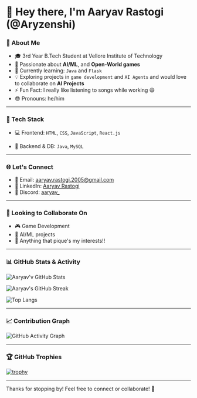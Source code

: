 # 👋 Hey there, I'm Aaryav Rastogi (@Aryzenshi)

### 🧠 About Me
- 🎓 3rd Year B.Tech Student at Vellore Institute of Technology  
- 👀 Passionate about **AI/ML**, and **Open-World games**  
- 🌱 Currently learning: `Java` and `Flask`
- 💡 Exploring projects in `game development` and `AI Agents` and would love to collaborate on **AI Projects**
- ⚡ Fun Fact: I really like listening to songs while working 😄  
- 😎 Pronouns: he/him

---

### 🔧 Tech Stack
- 💻 Frontend: `HTML`, `CSS`, `JavaScript`, `React.js`
<!-- - 📱 Mobile: `Kotlin` (Android) -->
- 🧩 Backend & DB: `Java`, `MySQL`

---

### 🌐 Let's Connect
- 📧 Email: [aaryav.rastogi.2005@gmail.com](mailto:aaryav.rastogi.2005@gmail.com)  
- 💼 LinkedIn: [Aaryav Rastogi](https://www.linkedin.com/in/aaryav-rastogi/)   
- 💬 Discord: [aaryav_](https://discord.com/users/726080121559318619)  

---

### 🤝 Looking to Collaborate On
- 🎮 Game Development
- 🤖 AI/ML projects
- 🧠 Anything that pique's my interests!!

---

### 📊 GitHub Stats & Activity

![Aaryav'v GitHub Stats](https://github-readme-stats.vercel.app/api?username=Aryzenshi&show_icons=true&theme=tokyonight)

![Aaryav's GitHub Streak](https://github-readme-streak-stats.herokuapp.com/?user=Aryzenshi&theme=tokyonight)

![Top Langs](https://github-readme-stats.vercel.app/api/top-langs/?username=Aryzenshi&layout=compact&theme=tokyonight)

---

### 📈 Contribution Graph

![GitHub Activity Graph](https://github-readme-activity-graph.vercel.app/graph?username=Aryzenshi&theme=tokyo-night)

---

### 🏆 GitHub Trophies

[![trophy](https://github-profile-trophy.vercel.app/?username=Aryzenshi&theme=tokyonight)](https://github.com/ryo-ma/github-profile-trophy)

---

Thanks for stopping by! Feel free to connect or collaborate! 🚀
